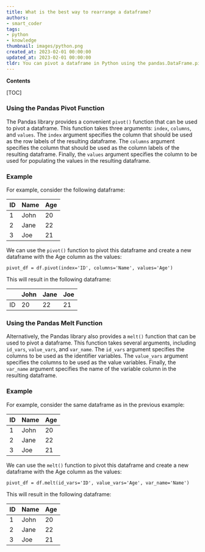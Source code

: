 ```yaml
---
title: What is the best way to rearrange a dataframe?
authors:
- smart_coder
tags:
- python
- knowledge
thumbnail: images/python.png
created_at: 2023-02-01 00:00:00
updated_at: 2023-02-01 00:00:00
tldr: You can pivot a dataframe in Python using the pandas.DataFrame.pivot() method.
---
```


**Contents**

[TOC]

### Using the Pandas Pivot Function
The Pandas library provides a convenient `pivot()` function that can be used to pivot a dataframe. This function takes three arguments: `index`, `columns`, and `values`. The `index` argument specifies the column that should be used as the row labels of the resulting dataframe. The `columns` argument specifies the column that should be used as the column labels of the resulting dataframe. Finally, the `values` argument specifies the column to be used for populating the values in the resulting dataframe.

### Example 
For example, consider the following dataframe:

| ID | Name | Age |
|----|------|-----|
| 1  | John | 20  |
| 2  | Jane | 22  |
| 3  | Joe  | 21  |

We can use the `pivot()` function to pivot this dataframe and create a new dataframe with the Age column as the values:

```
pivot_df = df.pivot(index='ID', columns='Name', values='Age')
```

This will result in the following dataframe:

|    | John | Jane | Joe  |
|----|------|------|------|
| ID |  20  |  22  |  21  |

### Using the Pandas Melt Function
Alternatively, the Pandas library also provides a `melt()` function that can be used to pivot a dataframe. This function takes several arguments, including `id_vars`, `value_vars`, and `var_name`. The `id_vars` argument specifies the columns to be used as the identifier variables. The `value_vars` argument specifies the columns to be used as the value variables. Finally, the `var_name` argument specifies the name of the variable column in the resulting dataframe.

### Example
For example, consider the same dataframe as in the previous example:

| ID | Name | Age |
|----|------|-----|
| 1  | John | 20  |
| 2  | Jane | 22  |
| 3  | Joe  | 21  |

We can use the `melt()` function to pivot this dataframe and create a new dataframe with the Age column as the values:

```
pivot_df = df.melt(id_vars='ID', value_vars='Age', var_name='Name')
```

This will result in the following dataframe:

| ID | Name | Age |
|----|------|-----|
| 1  | John | 20  |
| 2  | Jane | 22  |
| 3  | Joe  | 21  |
